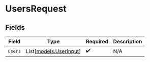 # UsersRequest


## Fields

| Field                                            | Type                                             | Required                                         | Description                                      |
| ------------------------------------------------ | ------------------------------------------------ | ------------------------------------------------ | ------------------------------------------------ |
| `users`                                          | List[[models.UserInput](../models/userinput.md)] | :heavy_check_mark:                               | N/A                                              |
